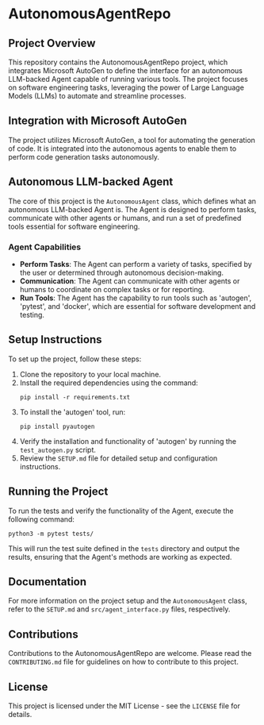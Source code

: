 # AutonomousAgentRepo

## Project Overview
This repository contains the AutonomousAgentRepo project, which integrates Microsoft AutoGen to define the interface for an autonomous LLM-backed Agent capable of running various tools. The project focuses on software engineering tasks, leveraging the power of Large Language Models (LLMs) to automate and streamline processes.

## Integration with Microsoft AutoGen
The project utilizes Microsoft AutoGen, a tool for automating the generation of code. It is integrated into the autonomous agents to enable them to perform code generation tasks autonomously.

## Autonomous LLM-backed Agent
The core of this project is the `AutonomousAgent` class, which defines what an autonomous LLM-backed Agent is. The Agent is designed to perform tasks, communicate with other agents or humans, and run a set of predefined tools essential for software engineering.

### Agent Capabilities
- **Perform Tasks**: The Agent can perform a variety of tasks, specified by the user or determined through autonomous decision-making.
- **Communication**: The Agent can communicate with other agents or humans to coordinate on complex tasks or for reporting.
- **Run Tools**: The Agent has the capability to run tools such as 'autogen', 'pytest', and 'docker', which are essential for software development and testing.

## Setup Instructions
To set up the project, follow these steps:

1. Clone the repository to your local machine.
2. Install the required dependencies using the command:
   ```
   pip install -r requirements.txt
   ```
3. To install the 'autogen' tool, run:
   ```
   pip install pyautogen
   ```
4. Verify the installation and functionality of 'autogen' by running the `test_autogen.py` script.
5. Review the `SETUP.md` file for detailed setup and configuration instructions.

## Running the Project
To run the tests and verify the functionality of the Agent, execute the following command:
```
python3 -m pytest tests/
```
This will run the test suite defined in the `tests` directory and output the results, ensuring that the Agent's methods are working as expected.

## Documentation
For more information on the project setup and the `AutonomousAgent` class, refer to the `SETUP.md` and `src/agent_interface.py` files, respectively.

## Contributions
Contributions to the AutonomousAgentRepo are welcome. Please read the `CONTRIBUTING.md` file for guidelines on how to contribute to this project.

## License
This project is licensed under the MIT License - see the `LICENSE` file for details.
